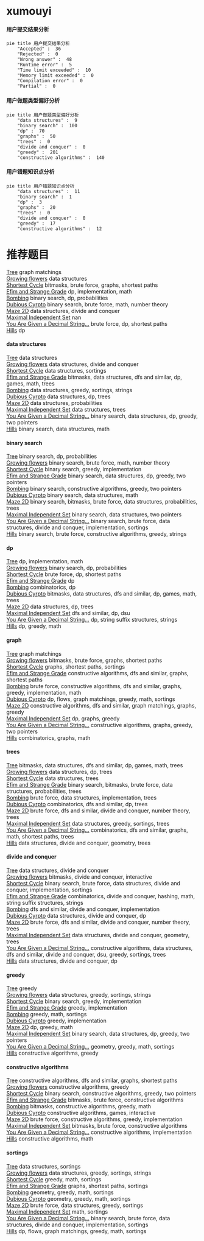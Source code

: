 # xumouyi
<!-- tabs:start -->
#### **用户提交结果分析**

```mermaid
pie title 用户提交结果分析
    "Accepted" :  36
    "Rejected" :  0
    "Wrong answer" :  48
    "Runtime error" :  5
    "Time limit exceeded" :  10
    "Memory limit exceeded" :  0
    "Compilation error" :  0
    "Partial" :  0
```
#### **用户做题类型偏好分析**

```mermaid
pie title 用户做题类型偏好分析
    "data structures" :  9
    "binary search" :  100
    "dp" :  70
    "graphs" :  50
    "trees" :  0
    "divide and conquer" :  0
    "greedy" :  201
    "constructive algorithms" :  140
```
#### **用户错题知识点分析**

```mermaid
pie title 用户错题知识点分析
    "data structures" :  11
    "binary search" :  1
    "dp" :  3
    "graphs" :  20
    "trees" :  0
    "divide and conquer" :  0
    "greedy" :  17
    "constructive algorithms" :  12
```
<!-- tabs:end -->
# 推荐题目
[Tree](http://codeforces.com/problemset/problem/468/D)		graph matchings		  
[Growing flowers](http://codeforces.com/problemset/problem/1423/G)		data structures		  
[Shortest Cycle](https://codeforces.com/contest/1206/problem/D)		bitmasks,
                        brute force,
                        graphs,
                        shortest paths		  
[Efim and Strange Grade](https://codeforces.com/contest/719/problem/C)		dp,
                        implementation,
                        math		  
[Bombing](http://codeforces.com/problemset/problem/50/D)		binary search,
                        dp,
                        probabilities		  
[Dubious Cyrpto](http://codeforces.com/problemset/problem/1379/B)		binary search,
                        brute force,
                        math,
                        number theory		  
[Maze 2D](http://codeforces.com/problemset/problem/413/E)		data structures,
                        divide and conquer		  
[Maximal Independent Set](https://codeforces.com/contest/1376/problem/B3)		nan		  
[You Are Given a Decimal String...](http://codeforces.com/problemset/problem/1202/B)		brute force,
                        dp,
                        shortest paths		  
[Hills](https://codeforces.com/contest/1013/problem/E)		dp		  
<!-- tabs:start -->
#### **data structures**
[Tree](http://codeforces.com/problemset/problem/1423/G)		data structures		  
[Growing flowers](http://codeforces.com/problemset/problem/413/E)		data structures,
                        divide and conquer		  
[Shortest Cycle](http://codeforces.com/problemset/problem/1424/G)		data structures,
                        sortings		  
[Efim and Strange Grade](http://codeforces.com/problemset/problem/1498/F)		bitmasks,
                        data structures,
                        dfs and similar,
                        dp,
                        games,
                        math,
                        trees		  
[Bombing](https://codeforces.com/contest/828/problem/C)		data structures,
                        greedy,
                        sortings,
                        strings		  
[Dubious Cyrpto](https://codeforces.com/contest/1084/problem/D)		data structures,
                        dp,
                        trees		  
[Maze 2D](http://codeforces.com/problemset/problem/840/D)		data structures,
                        probabilities		  
[Maximal Independent Set](http://codeforces.com/problemset/problem/1458/F)		data structures,
                        trees		  
[You Are Given a Decimal String...](http://codeforces.com/problemset/problem/1492/C)		binary search,
                        data structures,
                        dp,
                        greedy,
                        two pointers		  
[Hills](http://codeforces.com/problemset/problem/1490/G)		binary search,
                        data structures,
                        math		  
#### **binary search**
[Tree](http://codeforces.com/problemset/problem/50/D)		binary search,
                        dp,
                        probabilities		  
[Growing flowers](http://codeforces.com/problemset/problem/1379/B)		binary search,
                        brute force,
                        math,
                        number theory		  
[Shortest Cycle](http://codeforces.com/problemset/problem/825/D)		binary search,
                        greedy,
                        implementation		  
[Efim and Strange Grade](http://codeforces.com/problemset/problem/1492/C)		binary search,
                        data structures,
                        dp,
                        greedy,
                        two pointers		  
[Bombing](http://codeforces.com/problemset/problem/1463/D)		binary search,
                        constructive algorithms,
                        greedy,
                        two pointers		  
[Dubious Cyrpto](http://codeforces.com/problemset/problem/1490/G)		binary search,
                        data structures,
                        math		  
[Maze 2D](http://codeforces.com/problemset/problem/1479/D)		binary search,
                        bitmasks,
                        brute force,
                        data structures,
                        probabilities,
                        trees		  
[Maximal Independent Set](http://codeforces.com/problemset/problem/1436/E)		binary search,
                        data structures,
                        two pointers		  
[You Are Given a Decimal String...](http://codeforces.com/problemset/problem/1461/D)		binary search,
                        brute force,
                        data structures,
                        divide and conquer,
                        implementation,
                        sortings		  
[Hills](http://codeforces.com/problemset/problem/1493/C)		binary search,
                        brute force,
                        constructive algorithms,
                        greedy,
                        strings		  
#### **dp**
[Tree](https://codeforces.com/contest/719/problem/C)		dp,
                        implementation,
                        math		  
[Growing flowers](http://codeforces.com/problemset/problem/50/D)		binary search,
                        dp,
                        probabilities		  
[Shortest Cycle](http://codeforces.com/problemset/problem/1202/B)		brute force,
                        dp,
                        shortest paths		  
[Efim and Strange Grade](https://codeforces.com/contest/1013/problem/E)		dp		  
[Bombing](http://codeforces.com/problemset/problem/1279/E)		combinatorics,
                        dp		  
[Dubious Cyrpto](http://codeforces.com/problemset/problem/1498/F)		bitmasks,
                        data structures,
                        dfs and similar,
                        dp,
                        games,
                        math,
                        trees		  
[Maze 2D](https://codeforces.com/contest/1084/problem/D)		data structures,
                        dp,
                        trees		  
[Maximal Independent Set](http://codeforces.com/problemset/problem/741/B)		dfs and similar,
                        dp,
                        dsu		  
[You Are Given a Decimal String...](http://codeforces.com/problemset/problem/906/E)		dp,
                        string suffix structures,
                        strings		  
[Hills](http://codeforces.com/problemset/problem/1238/C)		dp,
                        greedy,
                        math		  
#### **graph**
[Tree](http://codeforces.com/problemset/problem/468/D)		graph matchings		  
[Growing flowers](https://codeforces.com/contest/1206/problem/D)		bitmasks,
                        brute force,
                        graphs,
                        shortest paths		  
[Shortest Cycle](http://codeforces.com/problemset/problem/1422/D)		graphs,
                        shortest paths,
                        sortings		  
[Efim and Strange Grade](http://codeforces.com/problemset/problem/1450/E)		constructive algorithms,
                        dfs and similar,
                        graphs,
                        shortest paths		  
[Bombing](http://codeforces.com/problemset/problem/1487/C)		brute force,
                        constructive algorithms,
                        dfs and similar,
                        graphs,
                        greedy,
                        implementation,
                        math		  
[Dubious Cyrpto](http://codeforces.com/problemset/problem/1437/C)		dp,
                        flows,
                        graph matchings,
                        greedy,
                        math,
                        sortings		  
[Maze 2D](http://codeforces.com/problemset/problem/1470/D)		constructive algorithms,
                        dfs and similar,
                        graph matchings,
                        graphs,
                        greedy		  
[Maximal Independent Set](http://codeforces.com/problemset/problem/1476/C)		dp,
                        graphs,
                        greedy		  
[You Are Given a Decimal String...](http://codeforces.com/problemset/problem/1304/D)		constructive algorithms,
                        graphs,
                        greedy,
                        two pointers		  
[Hills](http://codeforces.com/problemset/problem/1475/C)		combinatorics,
                        graphs,
                        math		  
#### **trees**
[Tree](http://codeforces.com/problemset/problem/1498/F)		bitmasks,
                        data structures,
                        dfs and similar,
                        dp,
                        games,
                        math,
                        trees		  
[Growing flowers](https://codeforces.com/contest/1084/problem/D)		data structures,
                        dp,
                        trees		  
[Shortest Cycle](http://codeforces.com/problemset/problem/1458/F)		data structures,
                        trees		  
[Efim and Strange Grade](http://codeforces.com/problemset/problem/1479/D)		binary search,
                        bitmasks,
                        brute force,
                        data structures,
                        probabilities,
                        trees		  
[Bombing](http://codeforces.com/problemset/problem/1511/C)		brute force,
                        data structures,
                        implementation,
                        trees		  
[Dubious Cyrpto](http://codeforces.com/problemset/problem/1499/F)		combinatorics,
                        dfs and similar,
                        dp,
                        trees		  
[Maze 2D](http://codeforces.com/problemset/problem/1491/E)		brute force,
                        dfs and similar,
                        divide and conquer,
                        number theory,
                        trees		  
[Maximal Independent Set](http://codeforces.com/problemset/problem/1466/D)		data structures,
                        greedy,
                        sortings,
                        trees		  
[You Are Given a Decimal String...](http://codeforces.com/problemset/problem/1495/D)		combinatorics,
                        dfs and similar,
                        graphs,
                        math,
                        shortest paths,
                        trees		  
[Hills](http://codeforces.com/problemset/problem/1303/G)		data structures,
                        divide and conquer,
                        geometry,
                        trees		  
#### **divide and conquer**
[Tree](http://codeforces.com/problemset/problem/413/E)		data structures,
                        divide and conquer		  
[Growing flowers](http://codeforces.com/problemset/problem/744/B)		bitmasks,
                        divide and conquer,
                        interactive		  
[Shortest Cycle](http://codeforces.com/problemset/problem/1461/D)		binary search,
                        brute force,
                        data structures,
                        divide and conquer,
                        implementation,
                        sortings		  
[Efim and Strange Grade](http://codeforces.com/problemset/problem/1466/G)		combinatorics,
                        divide and conquer,
                        hashing,
                        math,
                        string suffix structures,
                        strings		  
[Bombing](http://codeforces.com/problemset/problem/1490/D)		dfs and similar,
                        divide and conquer,
                        implementation		  
[Dubious Cyrpto](https://codeforces.com/contest/1483/problem/C)		data structures,
                        divide and conquer,
                        dp		  
[Maze 2D](http://codeforces.com/problemset/problem/1491/E)		brute force,
                        dfs and similar,
                        divide and conquer,
                        number theory,
                        trees		  
[Maximal Independent Set](http://codeforces.com/problemset/problem/1303/G)		data structures,
                        divide and conquer,
                        geometry,
                        trees		  
[You Are Given a Decimal String...](http://codeforces.com/problemset/problem/1494/D)		constructive algorithms,
                        data structures,
                        dfs and similar,
                        divide and conquer,
                        dsu,
                        greedy,
                        sortings,
                        trees		  
[Hills](http://codeforces.com/problemset/problem/1482/E)		data structures,
                        divide and conquer,
                        dp		  
#### **greedy**
[Tree](http://codeforces.com/problemset/problem/39/B)		greedy		  
[Growing flowers](https://codeforces.com/contest/828/problem/C)		data structures,
                        greedy,
                        sortings,
                        strings		  
[Shortest Cycle](http://codeforces.com/problemset/problem/825/D)		binary search,
                        greedy,
                        implementation		  
[Efim and Strange Grade](http://codeforces.com/problemset/problem/389/B)		greedy,
                        implementation		  
[Bombing](http://codeforces.com/problemset/problem/1117/B)		greedy,
                        math,
                        sortings		  
[Dubious Cyrpto](https://codeforces.com/contest/1173/problem/C)		greedy,
                        implementation		  
[Maze 2D](http://codeforces.com/problemset/problem/1238/C)		dp,
                        greedy,
                        math		  
[Maximal Independent Set](http://codeforces.com/problemset/problem/1492/C)		binary search,
                        data structures,
                        dp,
                        greedy,
                        two pointers		  
[You Are Given a Decimal String...](https://codeforces.com/contest/1496/problem/C)		geometry,
                        greedy,
                        math,
                        sortings		  
[Hills](http://codeforces.com/problemset/problem/1493/A)		constructive algorithms,
                        greedy		  
#### **constructive algorithms**
[Tree](http://codeforces.com/problemset/problem/1450/E)		constructive algorithms,
                        dfs and similar,
                        graphs,
                        shortest paths		  
[Growing flowers](http://codeforces.com/problemset/problem/1493/A)		constructive algorithms,
                        greedy		  
[Shortest Cycle](http://codeforces.com/problemset/problem/1463/D)		binary search,
                        constructive algorithms,
                        greedy,
                        two pointers		  
[Efim and Strange Grade](https://codeforces.com/contest/1456/problem/B)		bitmasks,
                        brute force,
                        constructive algorithms		  
[Bombing](http://codeforces.com/problemset/problem/1492/D)		bitmasks,
                        constructive algorithms,
                        greedy,
                        math		  
[Dubious Cyrpto](https://codeforces.com/contest/1504/problem/D)		constructive algorithms,
                        games,
                        interactive		  
[Maze 2D](https://codeforces.com/contest/1483/problem/A)		brute force,
                        constructive algorithms,
                        greedy,
                        implementation		  
[Maximal Independent Set](https://codeforces.com/contest/1457/problem/D)		bitmasks,
                        brute force,
                        constructive algorithms		  
[You Are Given a Decimal String...](http://codeforces.com/problemset/problem/1513/A)		constructive algorithms,
                        implementation		  
[Hills](http://codeforces.com/problemset/problem/1473/C)		constructive algorithms,
                        math		  
#### **sortings**
[Tree](http://codeforces.com/problemset/problem/1424/G)		data structures,
                        sortings		  
[Growing flowers](https://codeforces.com/contest/828/problem/C)		data structures,
                        greedy,
                        sortings,
                        strings		  
[Shortest Cycle](http://codeforces.com/problemset/problem/1117/B)		greedy,
                        math,
                        sortings		  
[Efim and Strange Grade](http://codeforces.com/problemset/problem/1422/D)		graphs,
                        shortest paths,
                        sortings		  
[Bombing](https://codeforces.com/contest/1496/problem/C)		geometry,
                        greedy,
                        math,
                        sortings		  
[Dubious Cyrpto](http://codeforces.com/problemset/problem/1495/A)		geometry,
                        greedy,
                        math,
                        sortings		  
[Maze 2D](http://codeforces.com/problemset/problem/1497/A)		brute force,
                        data structures,
                        greedy,
                        sortings		  
[Maximal Independent Set](http://codeforces.com/problemset/problem/1427/A)		math,
                        sortings		  
[You Are Given a Decimal String...](http://codeforces.com/problemset/problem/1461/D)		binary search,
                        brute force,
                        data structures,
                        divide and conquer,
                        implementation,
                        sortings		  
[Hills](http://codeforces.com/problemset/problem/1437/C)		dp,
                        flows,
                        graph matchings,
                        greedy,
                        math,
                        sortings		  
<!-- tabs:end -->
